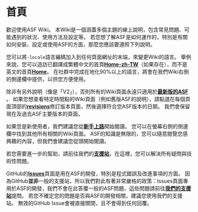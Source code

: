 # 首頁

歡迎使用ASF Wiki。 本Wiki是一個涵蓋多個主題的線上說明，包含常見問題、可能遇到的狀況、使用方法及設定等。 若您想了解ASF是如何運作的，特別是有關如何安裝、設定或使用ASF的方面，那麼您應該要遵照下列說明。

您可以將&#8203;`-locale`&#8203;語言編碼加入到任何頁面網址的末端，來變更Wiki的語言。 舉例來說，您可以造訪已翻譯成繁體中文的首頁&#8203;**[Home-zh-TW](https://github.com/JustArchiNET/ArchiSteamFarm/wiki/Home-zh-TW)**&#8203;（如果存在），而不是英文的首頁&#8203;**[Home](https://github.com/JustArchiNET/ArchiSteamFarm/wiki/Home)**&#8203;。 在社群中完成在地化90%以上的語言，將會在我們Wiki右側的側邊欄中提供，以供您方便使用。

除非有另外說明（像是「V2」），否則所有的Wiki頁面永遠只適用於&#8203;**[最新版的ASF](https://github.com/JustArchiNET/ArchiSteamFarm/releases)**&#8203;。 如果您想查看特定時間點的Wiki頁面（例如舊版ASF的說明），請點選在每個頁面頂部的&#8203;**[revisions](https://github.com/JustArchiNET/ArchiSteamFarm/wiki/_history)**&#8203;修訂版本頁面，然後選擇符合您ASF版本的日期。 我們會保留現在及過去ASF主要版本的頁面。

如果您是新使用者，我們建議您從&#8203;**[新手上路](https://github.com/JustArchiNET/ArchiSteamFarm/wiki/Setting-up-zh-TW)**&#8203;開始閱讀。 您可以在螢幕右側的側邊欄中找到其他所有相關的Wiki頁面。 ASF的知識是無限的，您可以隨意閱覽您感興趣的內容，但我們會建議您從頭開始閱讀。

若您需要進一步的幫助，請前往我們的&#8203;**[支援站](https://github.com/JustArchiNET/ArchiSteamFarm/blob/main/.github/SUPPORT.md)**&#8203;，在這裡，您可以解決所有疑問與技術性問題。

GitHub的&#8203;**[Issues](https://github.com/JustArchiNET/ArchiSteamFarm/issues)**&#8203;頁面是用在ASF的開發，特別是程式錯誤及改進事項的方面。 因為GitHub&#8203;**並非**&#8203;一般的支援站，所以我們對此有著非常嚴格的政策：Issues頁面專用於ASF的開發，我們不會在此答覆一般的ASF問題，這些問題請前往&#8203;**[我們的支援站](https://github.com/JustArchiNET/ArchiSteamFarm/blob/main/.github/SUPPORT.md)**&#8203;提問。 若您不確定您的問題是否與ASF的開發相關，建議您使用我們的支援站。 無效的GitHub Issue會被直接關閉，且不會得到任何回覆。